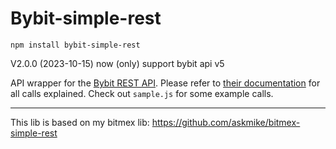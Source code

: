 # Bybit-simple-rest

    npm install bybit-simple-rest


V2.0.0 (2023-10-15) now (only) support bybit api v5

API wrapper for the [Bybit REST API](https://bybit-exchange.github.io/docs/v5/guide). Please refer to [their documentation](https://github.com/bybit-exchange/api-usage-examples/blob/master/V5_demo/api_demo/Encryption_HMAC.js) for all calls explained. Check out `sample.js` for some example calls.

---

This lib is based on my bitmex lib: https://github.com/askmike/bitmex-simple-rest